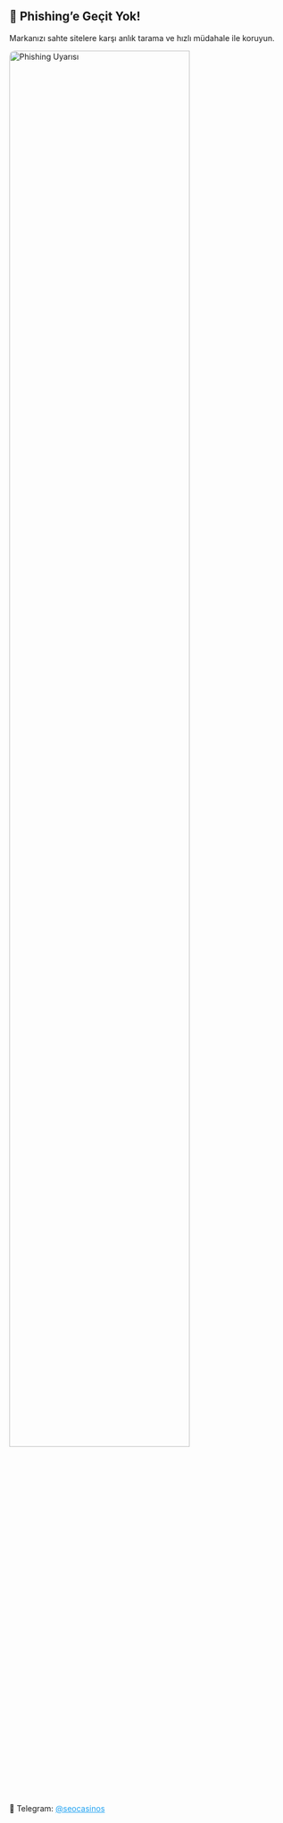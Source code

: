 <h2>🚫 Phishing’e Geçit Yok!</h2>
  <p>Markanızı sahte sitelere karşı anlık tarama ve hızlı müdahale ile koruyun.</p>
  <a href="https://short-link.me/ZZdx" target="_blank">
    <img src="https://i.ibb.co/Jw2yBsGz/photo-2025-05-23-00-27-36.jpg" alt="Phishing Uyarısı" style="width:80%; max-width:600px; border-radius:10px;">
  </a>
  <p>📩 Telegram: <a href="https://short-link.me/ZZdx" target="_blank" style="color:#1DA1F2;">@seocasinos</a></p>
</body>

